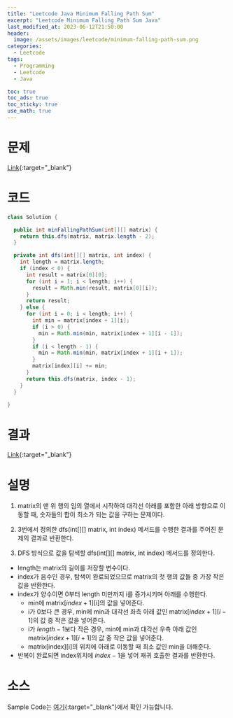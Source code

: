 ```yaml
---
title: "Leetcode Java Minimum Falling Path Sum"
excerpt: "Leetcode Minimum Falling Path Sum Java"
last_modified_at: 2023-06-12T21:50:00
header:
  image: /assets/images/leetcode/minimum-falling-path-sum.png
categories:
  - Leetcode
tags:
  - Programming
  - Leetcode
  - Java

toc: true
toc_ads: true
toc_sticky: true
use_math: true
---
```

# 문제
[Link](https://leetcode.com/problems/minimum-falling-path-sum){:target="_blank"}

# 코드
```java
class Solution {

  public int minFallingPathSum(int[][] matrix) {
    return this.dfs(matrix, matrix.length - 2);
  }

  private int dfs(int[][] matrix, int index) {
    int length = matrix.length;
    if (index < 0) {
      int result = matrix[0][0];
      for (int i = 1; i < length; i++) {
        result = Math.min(result, matrix[0][i]);
      }
      return result;
    } else {
      for (int i = 0; i < length; i++) {
        int min = matrix[index + 1][i];
        if (i > 0) {
          min = Math.min(min, matrix[index + 1][i - 1]);
        }
        if (i < length - 1) {
          min = Math.min(min, matrix[index + 1][i + 1]);
        }
        matrix[index][i] += min;
      }
      return this.dfs(matrix, index - 1);
    }
  }

}
```

# 결과
[Link](https://leetcode.com/problems/minimum-falling-path-sum/submissions/969588545/){:target="_blank"}

# 설명
1. matrix의 맨 위 행의 임의 열에서 시작하여 대각선 아래를 포함한 아래 방향으로 이동할 때, 숫자들의 합이 최소가 되는 값을 구하는 문제이다.

2. 3번에서 정의한 dfs(int[][] matrix, int index) 메서드를 수행한 결과를 주어진 문제의 결과로 반환한다.

3. DFS 방식으로 값을 탐색할 dfs(int[][] matrix, int index) 메서드를 정의한다.
- length는 matrix의 길이를 저장할 변수이다.
- index가 음수인 경우, 탐색이 완료되었으므로 matrix의 첫 행의 값들 중 가장 작은 값을 반환한다.
- index가 양수이면 0부터 length 미만까지 i를 증가시키며 아래를 수행한다.
  - min에 matrix[$index + 1$][i]의 값을 넣어준다.
  - i가 0보다 큰 경우, min에 min과 대각선 좌측 아래 값인 matrix[$index + 1$][$i - 1$]의 값 중 작은 값을 넣어준다.
  - i가 $length - 1$보다 작은 경우, min에 min과 대각선 우측 아래 값인 matrix[$index + 1$][$i + 1$]의 값 중 작은 값을 넣어준다.
  - matrix[index][i]의 위치에 아래로 이동할 때 최소 값인 min을 더해준다.
- 반복이 완료되면 index위치에 $index - 1$을 넣어 재귀 호출한 결과를 반환한다.

# 소스
Sample Code는 [여기](https://github.com/GracefulSoul/leetcode/blob/master/src/main/java/gracefulsoul/problems/MinimumFallingPathSum.java){:target="_blank"}에서 확인 가능합니다.